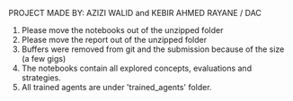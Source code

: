 PROJECT MADE BY: AZIZI WALID and KEBIR AHMED RAYANE / DAC 

1. Please move the notebooks out of the unzipped folder
2. Please move the report out of the unzipped folder
3. Buffers were removed from git and the submission because of the size (a few gigs)
4. The notebooks contain all explored concepts, evaluations and strategies.
5. All trained agents are under 'trained_agents' folder.